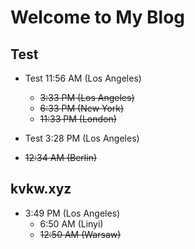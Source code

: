 # Welcome to My Blog

## Test

- Test 11:56 AM (Los Angeles)
  - ~~3:33 PM (Los Angeles)~~
  - ~~6:33 PM (New York)~~
  - ~~11:33 PM (London)~~

- Test 3:28 PM (Los Angeles)
- ~~12:34 AM (Berlin)~~

## kvkw.xyz

- 3:49 PM (Los Angeles)
  - 6:50 AM (Linyi)
  - ~~12:50 AM (Warsaw)~~